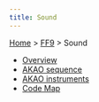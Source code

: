 ```yaml
---
title: Sound
---
```


[Home](/ff7-flat-wiki/Main%20Page.md) > [FF9](/ff7-flat-wiki/FF9.md) > Sound

-   [Overview][]
-   [AKAO sequence][]
-   [AKAO instruments][]
-   [Code Map][]

  [Overview]: /ff7-flat-wiki/FF9/Sound/Overview.md "wikilink"
  [AKAO sequence]: /ff7-flat-wiki/FF9/Sound/AKAO%20sequence.md "wikilink"
  [AKAO instruments]: /ff7-flat-wiki/FF9/Sound/AKAO%20instruments.md "wikilink"
  [Code Map]: /ff7-flat-wiki/FF9/Sound/Code%20Map.md "wikilink"
